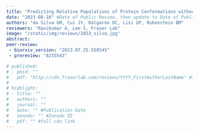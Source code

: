 ```yaml
---
title: "Predicting Relative Populations of Protein Conformations without a Physics Engine Using AlphaFold2"
date: "2023-08-10" #Date of Public Review, then update to Date of Publication
authors: "da Silva GM, Cui JY, Dalgarno DC, Lisi GP, Rubenstein BM"
reviewers: "Ravikumar A, Lee S, Fraser Lab"
image: "/static/img/reviews/2023_silva.jpg"
abstract:
peer-review:
 - biorxiv_version: "2023.07.25.550545"
 - prereview: "8235543"

# published:
# - pmid: ""
#   pdf: "http://cdn.fraserlab.com/reviews/YYYY_FirstAuthorLastName" #full cdn link
#
# highlight:
# - title: ""
#   authors: ""
#   journal: ""
#   date: "" #Publication Date
#   zenodo: "" #Zenodo ID
#   pdf: "" #full cdn link
---
```


